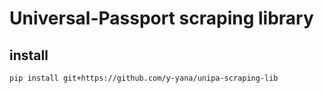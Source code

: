 # Universal-Passport scraping library
## install
```
pip install git+https://github.com/y-yana/unipa-scraping-lib
```
